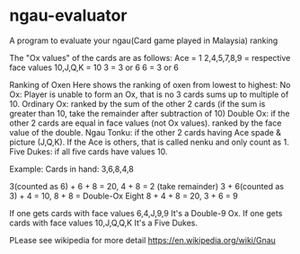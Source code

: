 # ngau-evaluator
A program to evaluate your ngau(Card game played in Malaysia) ranking

The "Ox values" of the cards are as follows:
Ace = 1
2,4,5,7,8,9 = respective face values
10,J,Q,K = 10
3 = 3 or 6
6 = 3 or 6

Ranking of Oxen
Here shows the ranking of oxen from lowest to highest:
No Ox: Player is unable to form an Ox, that is no 3 cards sums up to multiple of 10.
Ordinary Ox: ranked by the sum of the other 2 cards (if the sum is greater than 10, take the remainder after subtraction of 10)
Double Ox: if the other 2 cards are equal in face values (not Ox values). ranked by the face value of the double.
Ngau Tonku: if the other 2 cards having Ace spade & picture (J,Q,K). If the Ace is others, that is called nenku and only count as 1.
Five Dukes: if all five cards have values 10.

Example:
Cards in hand: 3,6,8,4,8

3(counted as 6) + 6 + 8 = 20, 4 + 8 = 2 (take remainder)
3 + 6(counted as 3) + 4 = 10, 8 + 8 = Double-Ox Eight
8 + 4 + 8 = 20, 3 + 6 = 9

If one gets cards with face values 6,4,J,9,9 It's a Double-9 Ox.
If one gets cards with face values 10,J,Q,Q,K It's a Five Dukes.

PLease see wikipedia for more detail
https://en.wikipedia.org/wiki/Gnau
